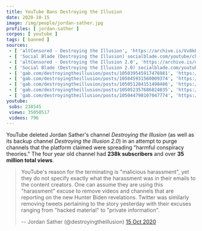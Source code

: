 ```yaml
---
title: YouTube Bans Destroying the Illusion
date: 2020-10-15
image: /img/people/jordan-sather.jpg
profiles: [ jordan-sather ]
corpos: [ youtube ]
tags: [ banned ]
sources:
 - [ 'altCensored - Destroying the Illusion', 'https://archive.is/Vv8kP' ]
 - [ 'Social Blade (Destroying the Illusion) socialblade.com/youtube/channel/UCMVTRzCXvIbdK0Y1ZxD-BlA', 'https://archive.is/9eYKz' ]
 - [ 'altCensored - Destroying the Illusion 2.0', 'https://archive.is/dZjsX' ]
 - [ 'Social Blade (Destroying the Illusion 2.0) socialblade.com/youtube/channel/UC0v4ZBPYfq-sPmXOd67cDww', 'https://archive.is/DCDSj' ]
 - [ 'gab.com/destroyingtheillusion/posts/105039545917476981', 'https://archive.is/geSK4' ]
 - [ 'gab.com/destroyingtheillusion/posts/105045931560009374', 'https://archive.is/s8uPb' ]
 - [ 'gab.com/destroyingtheillusion/posts/105051284151498486', 'https://archive.is/QzrkL' ]
 - [ 'gab.com/destroyingtheillusion/posts/105052357686824835', 'https://archive.is/3n6xr' ]
 - [ 'gab.com/destroyingtheillusion/posts/105044798107047774', 'https://archive.is/r5POu' ]
youtube:
 subs: 238545
 views: 35050517
 videos: 796
---
```


YouTube deleted Jordan Sather's channel _Destroying the Illusion_ (as well as
its backup channel _Destroying the Illusion 2.0_) in an attempt to purge
channels that the platform claimed were spreading "harmful conspiracy
theories." The four year old channel had **238k subscribers** and over **35
million total views**.
> YouTube's reason for the terminating is "malicious harassment", yet they do
> not specify exactly what the harassment was in their emails to the content
> creators. One can assume they are using this "harassment" excuse to remove
> videos and channels that are reporting on the new Hunter Biden revelations.
> Twitter was similarly removing tweets pertaining to the story yesterday with
> their excuses ranging from "hacked material" to "private information". 
>
> -- Jordan Sather (@destroyingtheillusion) [15 Oct 2020](https://archive.is/geSK4#selection-423.0-423.450)
